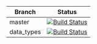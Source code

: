 
Branch | Status
---------|-----------
master | [![Build Status](https://travis-ci.org/AmpersandTarski/ampersand.svg?branch=master)](https://travis-ci.org/AmpersandTarski/ampersand)
data_types | [![Build Status](https://travis-ci.org/AmpersandTarski/ampersand.svg?branch=data_types)](https://travis-ci.org/AmpersandTarski/ampersand)

